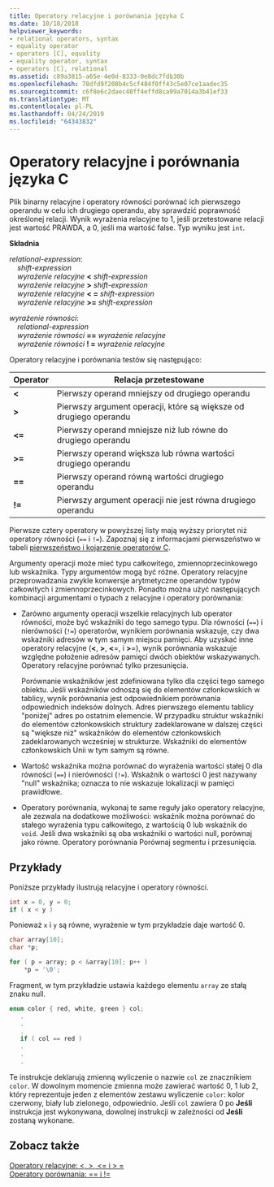 ```yaml
---
title: Operatory relacyjne i porównania języka C
ms.date: 10/18/2018
helpviewer_keywords:
- relational operators, syntax
- equality operator
- operators [C], equality
- equality operator, syntax
- operators [C], relational
ms.assetid: c89a3815-a65e-4e0d-8333-0e8dc7fdb30b
ms.openlocfilehash: 78dfd9f208b4c5cf484f0ff43c5e07ce1aadec35
ms.sourcegitcommit: c6f8e6c2daec40ff4effd8ca99a7014a3b41ef33
ms.translationtype: MT
ms.contentlocale: pl-PL
ms.lasthandoff: 04/24/2019
ms.locfileid: "64343832"
---
```

# <a name="c-relational-and-equality-operators"></a>Operatory relacyjne i porównania języka C

Plik binarny relacyjne i operatory równości porównać ich pierwszego operandu w celu ich drugiego operandu, aby sprawdzić poprawność określonej relacji. Wynik wyrażenia relacyjne to 1, jeśli przetestowane relacji jest wartość PRAWDA, a 0, jeśli ma wartość false. Typ wyniku jest `int`.

**Składnia**

*relational-expression*:<br/>
&nbsp;&nbsp;&nbsp;&nbsp;*shift-expression*<br/>
&nbsp;&nbsp;&nbsp;&nbsp;*wyrażenie relacyjne* **&lt;** *shift-expression*<br/>
&nbsp;&nbsp;&nbsp;&nbsp;*wyrażenie relacyjne* **>** *shift-expression*<br/>
&nbsp;&nbsp;&nbsp;&nbsp;*wyrażenie relacyjne* **&lt; =** *shift-expression*<br/>
&nbsp;&nbsp;&nbsp;&nbsp;*wyrażenie relacyjne* **>=** *shift-expression*<br/>

*wyrażenie równości*:<br/>
&nbsp;&nbsp;&nbsp;&nbsp;*relational-expression*<br/>
&nbsp;&nbsp;&nbsp;&nbsp;*wyrażenie równości* **==** *wyrażenie relacyjne*<br/>
&nbsp;&nbsp;&nbsp;&nbsp;*wyrażenie równości* **! =** *wyrażenie relacyjne*

Operatory relacyjne i porównania testów się następująco:

|Operator|Relacja przetestowane|
|--------------|-------------------------|
|**&lt;**|Pierwszy operand mniejszy od drugiego operandu|
|**>**|Pierwszy argument operacji, które są większe od drugiego operandu|
|**&lt;=**|Pierwszy operand mniejsze niż lub równe do drugiego operandu|
|**>=**|Pierwszy operand większa lub równa wartości drugiego operandu|
|**==**|Pierwszy operand równą wartości drugiego operandu|
|**\!=**|Pierwszy argument operacji nie jest równa drugiego operandu|

Pierwsze cztery operatory w powyższej listy mają wyższy priorytet niż operatory równości (`==` i `!=`). Zapoznaj się z informacjami pierwszeństwo w tabeli [pierwszeństwo i kojarzenie operatorów C](../c-language/precedence-and-order-of-evaluation.md).

Argumenty operacji może mieć typu całkowitego, zmiennoprzecinkowego lub wskaźnika. Typy argumentów mogą być różne. Operatory relacyjne przeprowadzania zwykle konwersje arytmetyczne operandów typów całkowitych i zmiennoprzecinkowych. Ponadto można użyć następujących kombinacji argumentami o typach z relacyjne i operatory porównania:

- Zarówno argumenty operacji wszelkie relacyjnych lub operator równości, może być wskaźniki do tego samego typu. Dla równości (`==`) i nierówności (`!=`) operatorów, wynikiem porównania wskazuje, czy dwa wskaźniki adresów w tym samym miejscu pamięci. Aby uzyskać inne operatory relacyjne (**\<**, **>**, **\<**=, i **>**=), wynik porównania wskazuje względne położenie adresów pamięci dwóch obiektów wskazywanych. Operatory relacyjne porównać tylko przesunięcia.

   Porównanie wskaźników jest zdefiniowana tylko dla części tego samego obiektu. Jeśli wskaźników odnoszą się do elementów członkowskich w tablicy, wynik porównania jest odpowiednikiem porównania odpowiednich indeksów dolnych. Adres pierwszego elementu tablicy "poniżej" adres po ostatnim elemencie. W przypadku struktur wskaźniki do elementów członkowskich struktury zadeklarowane w dalszej części są "większe niż" wskaźników do elementów członkowskich zadeklarowanych wcześniej w strukturze. Wskaźniki do elementów członkowskich Unii w tym samym są równe.

- Wartość wskaźnika można porównać do wyrażenia wartości stałej 0 dla równości (`==`) i nierówności (`!=`). Wskaźnik o wartości 0 jest nazywany "null" wskaźnika; oznacza to nie wskazuje lokalizacji w pamięci prawidłowe.

- Operatory porównania, wykonaj te same reguły jako operatory relacyjne, ale zezwala na dodatkowe możliwości: wskaźnik można porównać do stałego wyrażenia typu całkowitego, z wartością 0 lub wskaźnik do `void`. Jeśli dwa wskaźniki są oba wskaźniki o wartości null, porównaj jako równe. Operatory porównania Porównaj segmentu i przesunięcia.

## <a name="examples"></a>Przykłady

Poniższe przykłady ilustrują relacyjne i operatory równości.

```C
int x = 0, y = 0;
if ( x < y )
```

Ponieważ `x` i `y` są równe, wyrażenie w tym przykładzie daje wartość 0.

```C
char array[10];
char *p;

for ( p = array; p < &array[10]; p++ )
    *p = '\0';
```

Fragment, w tym przykładzie ustawia każdego elementu `array` ze stałą znaku null.

```C
enum color { red, white, green } col;
   .
   .
   .
   if ( col == red )
   .
   .
   .
```

Te instrukcje deklarują zmienną wyliczenie o nazwie `col` ze znacznikiem `color`. W dowolnym momencie zmienna może zawierać wartość 0, 1 lub 2, który reprezentuje jeden z elementów zestawu wyliczenie `color`: kolor czerwony, biały lub zielonego, odpowiednio. Jeśli `col` zawiera 0 po **Jeśli** instrukcja jest wykonywana, dowolnej instrukcji w zależności od **Jeśli** zostaną wykonane.

## <a name="see-also"></a>Zobacz także

[Operatory relacyjne: \<, >, \<= i > =](../cpp/relational-operators-equal-and-equal.md)<br/>
[Operatory porównania: == i !=](../cpp/equality-operators-equal-equal-and-exclpt-equal.md)
